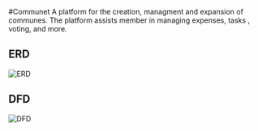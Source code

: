 #Communet 
A platform for the creation, managment and expansion of communes. 
The platform assists member in managing expenses, tasks , voting, and more.

## ERD

![ERD](https://user-images.githubusercontent.com/74178515/204143707-970216f5-e382-47d1-ab2e-209aa7aaa18b.png)

## DFD

![DFD](https://user-images.githubusercontent.com/74178515/204143717-32b0ef58-5bdd-438f-9523-9184e3921f9e.png)
 
